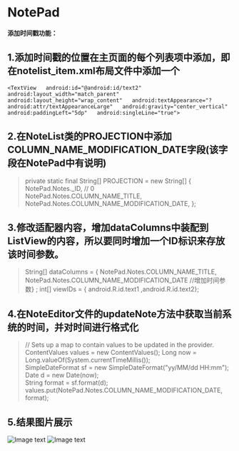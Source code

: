 # NotePad
**添加时间戳功能：**

## 1.添加时间戳的位置在主页面的每个列表项中添加，即在notelist_item.xml布局文件中添加一个


`<TextView  
       android:id="@android:id/text2"  
       android:layout_width="match_parent"  
       android:layout_height="wrap_content"  
       android:textAppearance="?android:attr/textAppearanceLarge"  
       android:gravity="center_vertical"  
       android:paddingLeft="5dp"  
       android:singleLine="true">`

## 2.在NoteList类的PROJECTION中添加COLUMN_NAME_MODIFICATION_DATE字段(该字段在NotePad中有说明)

>  private static final String[] PROJECTION = new String[] {    
>      NotePad.Notes._ID, // 0    
>      NotePad.Notes.COLUMN_NAME_TITLE, 
>      NotePad.Notes.COLUMN_NAME_MODIFICATION_DATE,
>   };    

## 3.修改适配器内容，增加dataColumns中装配到ListView的内容，所以要同时增加一个ID标识来存放该时间参数。

>  String[] dataColumns = { NotePad.Notes.COLUMN_NAME_TITLE,
>       NotePad.Notes.COLUMN_NAME_MODIFICATION_DATE //增加时间参数} ;
>  int[] viewIDs = { android.R.id.text1 ,android.R.id.text2};


## 4.在NoteEditor文件的updateNote方法中获取当前系统的时间，并对时间进行格式化

>   // Sets up a map to contain values to be updated in the provider.   
>      ContentValues values = new ContentValues();
>      Long now = Long.valueOf(System.currentTimeMillis());  
>      SimpleDateFormat sf = new SimpleDateFormat("yy/MM/dd HH:mm");  
>      Date d = new Date(now);  
>      String format = sf.format(d);  
>      values.put(NotePad.Notes.COLUMN_NAME_MODIFICATION_DATE, format);
## 5.结果图片展示
![Image text](https://img-blog.csdnimg.cn/20210421010006288.jpg?x-oss-process=image/watermark,type_ZmFuZ3poZW5naGVpdGk,shadow_10,text_aHR0cHM6Ly9ibG9nLmNzZG4ubmV0L3dvbmdtYW5Db2Rpbmc=,size_16,color_FFFFFF,t_0)
![Image text](https://img-blog.csdnimg.cn/20210421010006324.jpg?x-oss-process=image/watermark,type_ZmFuZ3poZW5naGVpdGk,shadow_10,text_aHR0cHM6Ly9ibG9nLmNzZG4ubmV0L3dvbmdtYW5Db2Rpbmc=,size_16,color_FFFFFF,t_0)
